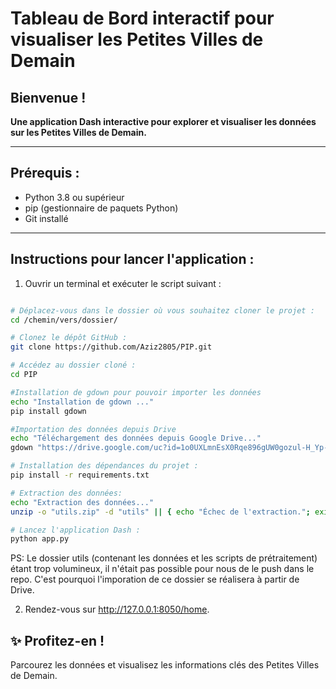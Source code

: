 # Tableau de Bord interactif pour visualiser les Petites Villes de Demain

## Bienvenue !
**Une application Dash interactive pour explorer et visualiser les données sur les Petites Villes de Demain.**

---

## Prérequis :
- Python 3.8 ou supérieur
- pip (gestionnaire de paquets Python)
- Git installé

---

## Instructions pour lancer l'application :

1. Ouvrir un terminal et exécuter le script suivant :

```bash

# Déplacez-vous dans le dossier où vous souhaitez cloner le projet :
cd /chemin/vers/dossier/

# Clonez le dépôt GitHub :
git clone https://github.com/Aziz2805/PIP.git

# Accédez au dossier cloné :
cd PIP

#Installation de gdown pour pouvoir importer les données
echo "Installation de gdown ..."
pip install gdown

#Importation des données depuis Drive
echo "Téléchargement des données depuis Google Drive..."
gdown "https://drive.google.com/uc?id=1o0UXLmnEsX0Rqe896gUW0gozul-H_Yp-" -O "utils.zip" || { echo "Échec du téléchargement. Vérifiez l'ID du fichier."; exit 1; }

# Installation des dépendances du projet :
pip install -r requirements.txt

# Extraction des données:
echo "Extraction des données..."
unzip -o "utils.zip" -d "utils" || { echo "Échec de l'extraction."; exit 1; }

# Lancez l'application Dash :
python app.py

```

PS: Le dossier utils (contenant les données et les scripts de prétraitement) étant trop volumineux, il n'était pas possible pour nous de le push dans le repo. C'est pourquoi l'imporation de ce dossier se réalisera à partir de Drive.


2. Rendez-vous sur http://127.0.0.1:8050/home.

## ✨ Profitez-en !

Parcourez les données et visualisez les informations clés des Petites Villes de Demain.
